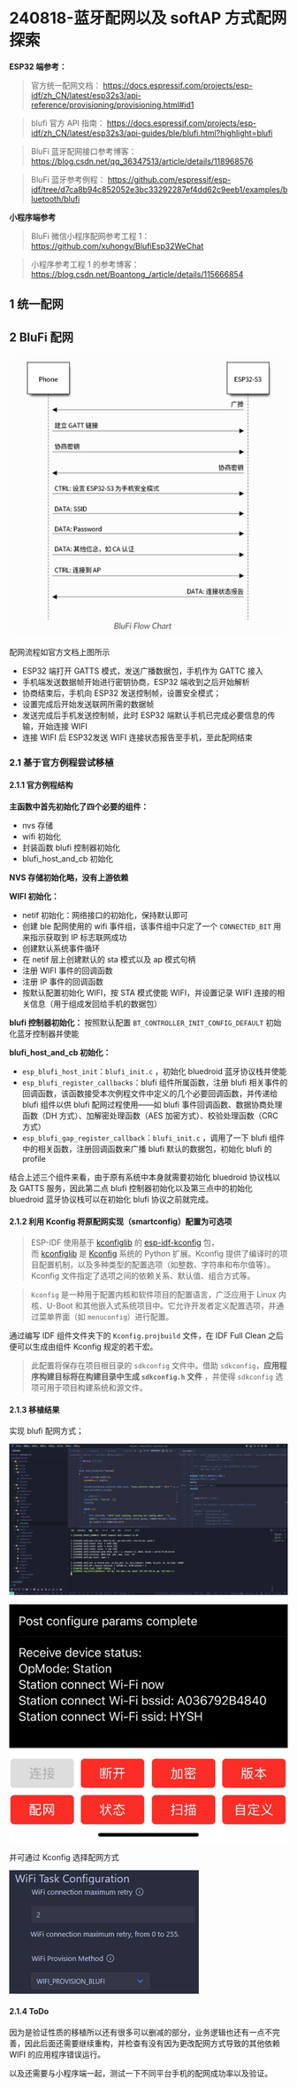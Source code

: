 # 240818-蓝牙配网以及 softAP 方式配网探索

**ESP32 端参考：**

>官方统一配网文档： https://docs.espressif.com/projects/esp-idf/zh_CN/latest/esp32s3/api-reference/provisioning/provisioning.html#id1

>blufi 官方 API 指南： https://docs.espressif.com/projects/esp-idf/zh_CN/latest/esp32s3/api-guides/ble/blufi.html?highlight=blufi

> BluFi 蓝牙配网接口参考博客： https://blog.csdn.net/qq_36347513/article/details/118968576

>BluFi 蓝牙参考例程： https://github.com/espressif/esp-idf/tree/d7ca8b94c852052e3bc33292287ef4dd62c9eeb1/examples/bluetooth/blufi

**小程序端参考**

>BluFi 微信小程序配网参考工程 1： https://github.com/xuhongv/BlufiEsp32WeChat

>小程序参考工程 1 的参考博客： https://blog.csdn.net/Boantong_/article/details/115666854

## 1 统一配网

## 2 BluFi 配网

![](240818-蓝牙配网以及softAP方式配网探索/image-20240818145318764.png)

配网流程如官方文档上图所示

- ESP32 端打开 GATTS 模式，发送广播数据包，手机作为 GATTC 接入
- 手机端发送数据帧开始进行密钥协商，ESP32 端收到之后开始解析
- 协商结束后，手机向 ESP32 发送控制帧，设置安全模式；
- 设置完成后开始发送联网所需的数据帧
- 发送完成后手机发送控制帧，此时 ESP32 端默认手机已完成必要信息的传输，开始连接 WIFI
- 连接 WIFI 后 ESP32发送 WIFI 连接状态报告至手机，至此配网结束

### 2.1 基于官方例程尝试移植

#### 2.1.1 官方例程结构

**主函数中首先初始化了四个必要的组件：**

- nvs 存储
- wifi 初始化
- 封装函数 blufi 控制器初始化
- blufi_host_and_cb 初始化

**NVS 存储初始化略，没有上游依赖**

**WIFI 初始化：** 

- netif 初始化：网络接口的初始化，保持默认即可
- 创建 ble 配网使用的 wifi 事件组，该事件组中只定了一个 `CONNECTED_BIT` 用来指示获取到 IP 标志联网成功
- 创建默认系统事件循环
- 在 netif 层上创建默认的 sta 模式以及 ap 模式句柄
- 注册 WIFI 事件的回调函数
- 注册 IP 事件的回调函数
- 按默认配置初始化 WIFI，按 STA 模式使能 WIFI，并设置记录 WIFI 连接的相关信息（用于组成发回给手机的数据包）

**blufi 控制器初始化：** 按照默认配置 `BT_CONTROLLER_INIT_CONFIG_DEFAULT` 初始化蓝牙控制器并使能

**blufi_host_and_cb 初始化：** 

- `esp_blufi_host_init`：`blufi_init.c` ，初始化 bluedroid 蓝牙协议栈并使能
- `esp_blufi_register_callbacks`：blufi 组件所属函数，注册 blufi 相关事件的回调函数，该函数接受本次例程文件中定义的几个必要回调函数，并传递给 blufi 组件以供 blufi 配网过程使用——如 blufi 事件回调函数、数据协商处理函数（DH 方式）、加解密处理函数（AES 加密方式）、校验处理函数（CRC 方式）
- `esp_blufi_gap_register_callback`：`blufi_init.c` ，调用了一下 blufi 组件中的相关函数，注册回调函数来广播 blufi 默认的数据包，初始化 blufi 的 profile

结合上述三个组件来看，由于原有系统中本身就需要初始化 bluedroid 协议栈以及 GATTS 服务，因此第二点 blufi 控制器初始化以及第三点中的初始化 bluedroid 蓝牙协议栈可以在初始化 blufi 协议之前就完成。

#### 2.1.2 利用 Kconfig 将原配网实现（smartconfig）配置为可选项

>ESP-IDF 使用基于 [kconfiglib](https://github.com/ulfalizer/Kconfiglib) 的 [esp-idf-kconfig](https://pypi.org/project/esp-idf-kconfig/) 包，而 [kconfiglib](https://github.com/ulfalizer/Kconfiglib) 是 [Kconfig](https://www.kernel.org/doc/Documentation/kbuild/kconfig-language.txt) 系统的 Python 扩展。Kconfig 提供了编译时的项目配置机制，以及多种类型的配置选项（如整数、字符串和布尔值等）。Kconfig 文件指定了选项之间的依赖关系、默认值、组合方式等。

> `Kconfig` 是一种用于配置内核和软件项目的配置语言，广泛应用于 Linux 内核、U-Boot 和其他嵌入式系统项目中。它允许开发者定义配置选项，并通过菜单界面（如 `menuconfig`）进行配置。

通过编写 IDF 组件文件夹下的 `Kconfig.projbuild` 文件，在 IDF Full Clean 之后便可以生成由组件 Kconfig 规定的若干宏。

>此配置将保存在项目根目录的 `sdkconfig` 文件中。借助 `sdkconfig`，**应用程序构建目标将在构建目录中生成 `sdkconfig.h` 文件** ，并使得 `sdkconfig` 选项可用于项目构建系统和源文件。

#### 2.1.3 移植结果

实现 blufi 配网方式；

![](240818-蓝牙配网以及softAP方式配网探索/image-20240818191543683.png)

![](240818-蓝牙配网以及softAP方式配网探索/image-20240818192320793.png)



并可通过 Kconfig 选择配网方式

![](240818-蓝牙配网以及softAP方式配网探索/image-20240818192046201.png)

#### 2.1.4 ToDo

因为是验证性质的移植所以还有很多可以删减的部分，业务逻辑也还有一点不完善，因此后面还需要继续重构，并检查有没有因为更改配网方式导致的其他依赖 WIFI 的应用程序错误运行。

以及还需要与小程序端一起，测试一下不同平台手机的配网成功率以及验证。




